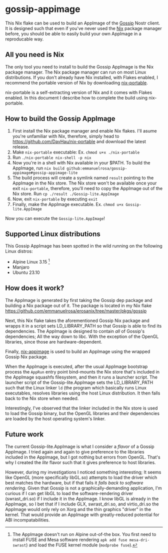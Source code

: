 # gossip-appimage

This Nix flake can be used to build an AppImage of the [Gossip](https://github.com/mikedilger/gossip) Nostr client. It is designed such that even if you've never used the [Nix](https://nixos.org/) package manager before, you should be able to easily build your own AppImage in a reproducable way.

## All you need is Nix

The only tool you need to install to build the Gossip AppImage is the Nix package manager. The Nix package manager can run on most Linux distributions. If you don't already have Nix installed, with Flakes enabled, I recommend the portable version of Nix by downloading [nix-portable](https://github.com/DavHau/nix-portable). 

nix-portable is a self-extracting version of Nix and it comes with Flakes enabled. In this document I describe how to complete the build using nix-portable.

## How to build the Gossip AppImage

1. First install the Nix package manager and enable Nix flakes. I'll asume you're unfamiliar with Nix, therefore, simply head to https://github.com/DavHau/nix-portable and download the latest release.
2. Make `nix-portable` executable: Ex. `chmod u+x ./nix-portable`
3. Run `./nix-portable nix-shell -p nix`
4. Now you're in a shell with Nix available in your $PATH. To build the AppImage, run `nix build github:emmanuelrosa/gossip-appimage#gossip-appimage-lite`
5. The build process will create a symlink named `result` pointing to the AppImage in the Nix store. The Nix store won't be available once your exit `nix-portable`, therefore, you'll need to copy the AppImage out of the Nix store. Run `cp ./result ./Gossip-lite.AppImage`
6. Now, exit `nix-portable` by executing `exit`
7. Finally, make the AppImage executable. Ex. `chmod u+x Gossip-lite.AppImage`

Now you can execute the `Gossip-lite.AppImage`!

## Supported Linux distributions

This Gossip AppImage has been spotted in the wild running on the following Linux distros:

- Alpine Linux 3.15 [^1]
- Manjaro
- Ubuntu 23.10

[^1]: The AppImage doesn't run on Alpine out-of-the box. You first need to install FUSE and Mesa software rendering `apk add fuse mesa-dri-swrast`) and load the FUSE kernel module (`modprobe fuse`).

## How does it work?

The AppImage is generated by first taking the Gossip dep package and building a Nix package out of it. The package is located in my Nix flake https://github.com/emmanuelrosa/erosanix/tree/master/pkgs/gossip

Next, this Nix flake takes the aforementioned Gossip Nix package and wrapps it in a script sets LD_LIBRARY_PATH so that Gossip is able to find its dependencies. The AppImage is designed to contain *all* of Gossip's dependencies; All the way down to libc. With the exception of the OpenGL libraries, since those are hardware-dependent.

Finally, [nix-appimage](https://github.com/ralismark/nix-appimage) is used to build an AppImage using the wrapped Gossip Nix package.

When the AppImage is executed, after the usual AppImage bootstrap process the `AppRun` entry point bind-mounts the Nix store that's included in the AppImage squashfs filesystem, and then it runs a launcher script. The launcher script of the Gossip-lite.AppImage sets the LD_LIBRARY_PATH such that the Linux linker `ld` (the program which basically runs Linux executables, resolves libraries using the host Linux distribution. It then falls back to the Nix store when needed. 

Interestingly, I've observed that the linker included in the Nix store is used to load the Gossip binary, but the OpenGL libraries and their dependencies are loaded by the host operating system's linker.

## Future work

The current Gossip-lite.AppImage is what I consider a *flavor* of a Gossip AppImage. I tried again and again to give preference to the libraries included in the AppImage, but I got nothing but errors from OpenGL. That's why I created the *lite* flavor such that it gives preference to host libraries.

However, during my investigations I noticed something interesting; It seems like OpenGL (more specifically libGL.so) attempts to load the driver which best matches the hardware, but if that fails it *falls back to software rendering*. Given that Gossip is not a graphically-demanding application, I'm curious if I can get libGL to load the software-rendering driver (swrast_dri.so) if I include it in the AppImage. I know libGL is already in the AppImage, so I bet that if I include GLX, swrast_dri.so, and virtio_dri.so the AppImage would only rely on Xorg and the thin graphics "driver" in the kernel. That would provide an AppImage with greatly-reduced potential for ABI incompatabilities.
